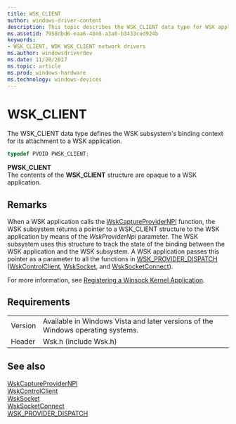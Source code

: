 ```yaml
---
title: WSK_CLIENT
author: windows-driver-content
description: This topic describes the WSK_CLIENT data type for WSK applications.
ms.assetid: 7958dbd6-eaa6-4be8-a3a0-b3433ced924b
keywords:
- WSK_CLIENT, WDK WSK_CLIENT network drivers
ms.author: windowsdriverdev
ms.date: 11/28/2017
ms.topic: article
ms.prod: windows-hardware
ms.technology: windows-devices
---
```


# WSK_CLIENT

The WSK_CLIENT data type defines the WSK subsystem's binding context for its attachment to a WSK application.

```c++
typedef PVOID PWSK_CLIENT;
```

**PWSK_CLIENT**  
The contents of the **WSK_CLIENT** structure are opaque to a WSK application.

## Remarks

When a WSK application calls the [WskCaptureProviderNPI](https://msdn.microsoft.com/library/windows/hardware/ff571122) function, the WSK subsystem returns a pointer to a WSK_CLIENT structure to the WSK application by means of the *WskProviderNpi* parameter. The WSK subsystem uses this structure to track the state of the binding between the WSK application and the WSK subsystem. A WSK application passes this pointer as a parameter to all the functions in [WSK_PROVIDER_DISPATCH](https://msdn.microsoft.com/library/windows/hardware/ff571175) ([WskControlClient](https://msdn.microsoft.com/library/windows/hardware/ff571126), [WskSocket](https://msdn.microsoft.com/library/windows/hardware/ff571149), and [WskSocketConnect](https://msdn.microsoft.com/library/windows/hardware/ff571150)).

For more information, see [Registering a Winsock Kernel Application](registering-a-winsock-kernel-application.md).

## Requirements

|   |   |
| --- | --- |
| Version | Available in Windows Vista and later versions of the Windows operating systems. |
| Header | Wsk.h (include Wsk.h) |

## See also

[WskCaptureProviderNPI](https://msdn.microsoft.com/library/windows/hardware/ff571122)  
[WskControlClient](https://msdn.microsoft.com/library/windows/hardware/ff571126)  
[WskSocket](https://msdn.microsoft.com/library/windows/hardware/ff571149)  
[WskSocketConnect](https://msdn.microsoft.com/library/windows/hardware/ff571150)  
[WSK_PROVIDER_DISPATCH](https://msdn.microsoft.com/library/windows/hardware/ff571175)


